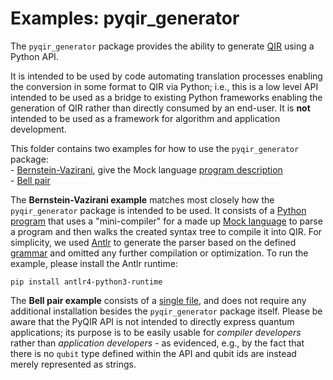 # Examples: pyqir_generator

The `pyqir_generator` package provides the ability to generate [QIR](https://github.com/qir-alliance/qir-spec) using a Python API.

It is intended to be used by code automating translation processes enabling the conversion in some format to QIR via Python; i.e., this is a low level API intended to be used as a bridge to existing Python frameworks enabling the generation of QIR rather than directly consumed by an end-user. It is **not** intended to be used as a framework for algorithm and application development.

This folder contains two examples for how to use the `pyqir_generator` package:  
    - [Bernstein-Vazirani](mock_to_qir.py), give the Mock language [program description](bernstein_vazirani.txt)  
    - [Bell pair](bell_pair.py)

The **Bernstein-Vazirani example** matches most closely how the `pyqir_generator` package is intended to be used. It consists of a [Python program](mock_to_qir.py) that uses a "mini-compiler" for a made up [Mock language](mock_language) to parse a program and then walks the created syntax tree to compile it into QIR.
For simplicity, we used [Antlr](https://www.antlr.org/) to generate the parser based on the defined [grammar](mock_language/MockLanguage.g4) and omitted any further compilation or optimization. To run the example, please install the Antlr runtime:
```
pip install antlr4-python3-runtime
```

The **Bell pair example** consists of a [single file](bell_pair.py), and does not require any additional installation besides the `pyqir_generator` package itself. Please be aware that the PyQIR API is not intended to directly express quantum applications; its purpose is to be easily usable for *compiler developers* rather than *application developers* - as evidenced, e.g., by the fact that there is no `qubit` type defined within the API and qubit ids are instead merely represented as strings.